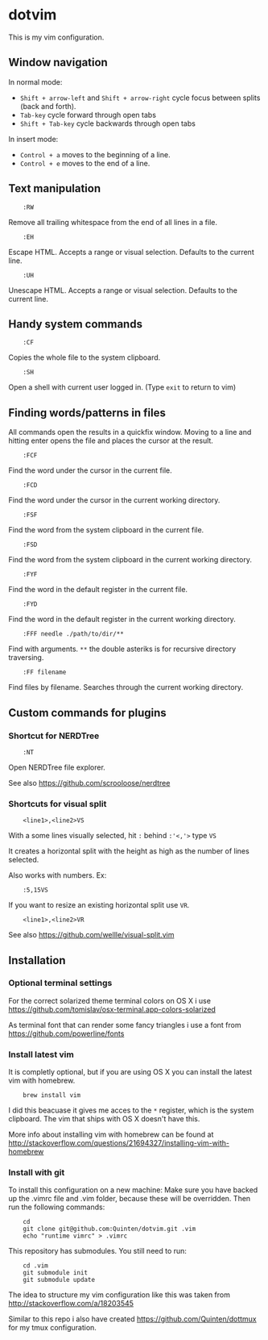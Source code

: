 # dotvim

This is my vim configuration.

## Window navigation

In normal mode:

- `Shift + arrow-left` and `Shift + arrow-right` cycle focus between splits (back and forth).
- `Tab-key` cycle forward through open tabs
- `Shift + Tab-key` cycle backwards through open tabs

In insert mode:

- `Control + a` moves to the beginning of a line.
- `Control + e` moves to the end of a line.

## Text manipulation

```
    :RW
```

Remove all trailing whitespace from the end of all lines in a file.

```
    :EH
```

Escape HTML. Accepts a range or visual selection. Defaults to the current line.

```
    :UH
```

Unescape HTML. Accepts a range or visual selection. Defaults to the current line.

## Handy system commands

```
    :CF
```

Copies the whole file to the system clipboard.

```
    :SH
```

Open a shell with current user logged in. (Type `exit` to return to vim)

## Finding words/patterns in files

All commands open the results in a quickfix window. Moving to a line and hitting enter opens the file and places the cursor at the result.

```
    :FCF
```

Find the word under the cursor in the current file.

```
    :FCD
```

Find the word under the cursor in the current working directory.

```
    :FSF
```

Find the word from the system clipboard in the current file.

```
    :FSD
```

Find the word from the system clipboard in the current working directory.

```
    :FYF
```

Find the word in the default register in the current file.

```
    :FYD
```

Find the word in the default register in the current working directory.

```
    :FFF needle ./path/to/dir/**
```

Find with arguments. `**` the double asteriks is for recursive directory traversing.

```
    :FF filename
```

Find files by filename. Searches through the current working directory.

## Custom commands for plugins

### Shortcut for NERDTree

```
    :NT
```

Open NERDTree file explorer.

See also https://github.com/scrooloose/nerdtree

### Shortcuts for visual split

```
    <line1>,<line2>VS
```

With a some lines visually selected, hit `:` behind `:'<,'>` type `VS`

It creates a horizontal split with the height as high as the number of lines selected.

Also works with numbers. Ex:

```
    :5,15VS
```

If you want to resize an existing horizontal split use `VR`.

```
    <line1>,<line2>VR
```

See also https://github.com/wellle/visual-split.vim

## Installation

### Optional terminal settings

For the correct solarized theme terminal colors on OS X i use https://github.com/tomislav/osx-terminal.app-colors-solarized

As terminal font that can render some fancy triangles i use a font from https://github.com/powerline/fonts

### Install latest vim

It is completly optional, but if you are using OS X you can install the latest vim with homebrew.

```
    brew install vim
```

I did this beacuase it gives me acces to the `*` register, which is the system clipboard. The vim that ships with OS X doesn't have this.

More info about installing vim with homebrew can be found at http://stackoverflow.com/questions/21694327/installing-vim-with-homebrew

### Install with git

To install this configuration on a new machine:
Make sure you have backed up the .vimrc file and .vim folder, because these will be overridden.
Then run the following commands:

```
    cd
    git clone git@github.com:Quinten/dotvim.git .vim
    echo "runtime vimrc" > .vimrc
```

This repository has submodules. You still need to run:

```
    cd .vim
    git submodule init
    git submodule update
```

The idea to structure my vim configuration like this was taken from http://stackoverflow.com/a/18203545

Similar to this repo i also have created https://github.com/Quinten/dottmux for my tmux configuration.
